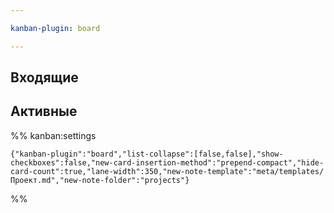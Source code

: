 ```yaml
---

kanban-plugin: board

---
```


## Входящие



## Активные





%% kanban:settings
```
{"kanban-plugin":"board","list-collapse":[false,false],"show-checkboxes":false,"new-card-insertion-method":"prepend-compact","hide-card-count":true,"lane-width":350,"new-note-template":"meta/templates/Проект.md","new-note-folder":"projects"}
```
%%